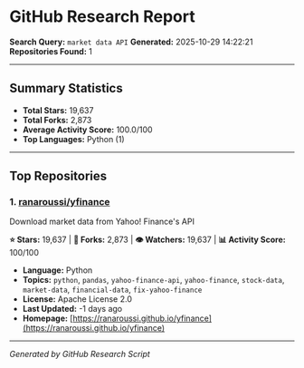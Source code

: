 # GitHub Research Report

**Search Query:** `market data API`
**Generated:** 2025-10-29 14:22:21
**Repositories Found:** 1

---

## Summary Statistics

- **Total Stars:** 19,637
- **Total Forks:** 2,873
- **Average Activity Score:** 100.0/100
- **Top Languages:** Python (1)

---

## Top Repositories

### 1. [ranaroussi/yfinance](https://github.com/ranaroussi/yfinance)

Download market data from Yahoo! Finance's API

**⭐ Stars:** 19,637 | **🔱 Forks:** 2,873 | **👁️ Watchers:** 19,637 | **📊 Activity Score:** 100/100

- **Language:** Python
- **Topics:** `python`, `pandas`, `yahoo-finance-api`, `yahoo-finance`, `stock-data`, `market-data`, `financial-data`, `fix-yahoo-finance`
- **License:** Apache License 2.0
- **Last Updated:** -1 days ago
- **Homepage:** [https://ranaroussi.github.io/yfinance](https://ranaroussi.github.io/yfinance)

---

*Generated by GitHub Research Script*
